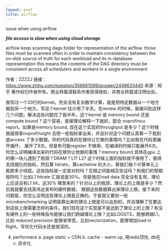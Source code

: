 ```yaml
---
layout: post
title: airflow
---
```



issue when using airflow

***file access is slow when using cloud storage***

airflow keep scanning dags folder for representation of the airflow.
those files must be scanned often in order to mantain consistency between the on-disk source of truth for each workload and its in-database representation
this means the contents of the DAG directory must be consistent across all schedulers and workers in a single environment



作者：ZZZZJ
链接：https://www.zhihu.com/question/356661099/answer/2449633440
来源：知乎
著作权归作者所有。商业转载请联系作者获得授权，非商业转载请注明出处。

我写过一个20行的kernel。完全没有复杂数学计算，就是把特定数据从一个地方搬到另一个地方。写这个kernel 估计用了半天。在review 的时候，我被问到这样几个问题。解决这些问题花了我半年。这个kernel 是 memory bound 还是 compute bound ? 这个容易，直接理论解释一下就好。配合 nvprof/ncu report。如果是memory bound, 现在这个实现的throughput 是多少？这个时候我就得拿nvprof/nsight 去把一些指标拿出来，并且针对这个问题认真算一下我到底access 了多少数据。你的代码真的在做你让它做的事情吗？比如我在代码里展开循环， 展开了8次。但是有可能register 不够用，在编译的时候只能展开6次。你怎么证明编译出来的代码在做你让他做的事情？memory bound 具体在gpu 上的哪一块儿遇到了瓶颈？DRAM ? L1? L2? 这个时候上面的指标就不够用了，我得去找细化的指标，然后算 hitrate，算cacheline 的大小，算我们每个计算单元上能跑多少线程。这些指标就一定是对的吗？互相之间能相互佐证吗？和我们的预期相符吗？比如L1 hitrate 汇报说是30%。但是我在load data 完全没有复用，理论上应该没有L1 hit，这30% 哪里来的？针对以上的瓶颈，理论上的上限是多少？然后我就要去找英伟达发布的硬件数据， 根据这些数据算出来理论上限。接下来的问题是，你怎么证明这些理论上限是正确的。于是我又要些一些microbenchmarking 证明我算出来的理论上限是可以达到的，并且理解了在要达到这些上限需要怎样的条件。我们现在这个实现是不是达到了理论上的上限？有没有硬件上的一些特殊指令能够让我们跨越理论上限？比如LDGSTS，能够跨越L1，比如 reduced precision 能够省带宽，比如vectorization，能够增加load in flight。写优化代码水还是很深的。



4. performace
   a. page static + CDN
   b. cache - warm up, 用redis顶住, db在
   c. 异步化 
